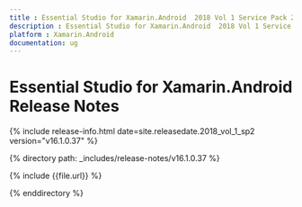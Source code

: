 ```yaml
---
title : Essential Studio for Xamarin.Android  2018 Vol 1 Service Pack 2 Release Notes
description : Essential Studio for Xamarin.Android  2018 Vol 1 Service Pack 2 Release Notes
platform : Xamarin.Android
documentation: ug
---
```


# Essential Studio for Xamarin.Android Release Notes

{% include release-info.html date=site.releasedate.2018_vol_1_sp2  version="v16.1.0.37" %} 

{% directory path: _includes/release-notes/v16.1.0.37 %}

{% include {{file.url}} %}

{% enddirectory %}